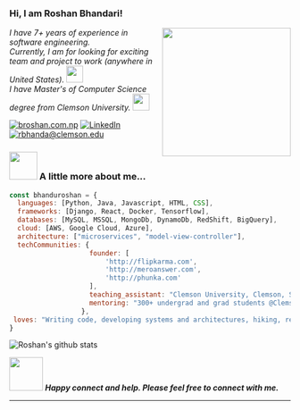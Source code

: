 ### Hi, I am Roshan Bhandari!

<!--
**bhanduroshan/bhanduroshan** is a ✨ _special_ ✨ repository because its `README.md` (this file) appears on your GitHub profile.

<h2> Hi, I'm Roshan Bhandari! <!--<img src="https://media.giphy.com/media/mGcNjsfWAjY5AEZNw6/giphy.gif" width="50">--></h2>

<img align='right' src="https://user-images.githubusercontent.com/5713670/87202985-820dcb80-c2b6-11ea-9f56-7ec461c497c3.gif" width="230">


<p><em> I have 7+ years of experience in software engineering. </br> Currently, I am for looking for exciting team and project to work (anywhere in United States).  <img src="https://media.giphy.com/media/WUlplcMpOCEmTGBtBW/giphy.gif" width="30"></br>I have Master's of Computer Science degree from Clemson University. <img src="https://media.giphy.com/media/fYSnHlufseco8Fh93Z/giphy.gif" width="30"></br>
</em></p>

[![broshan.com.np](https://img.shields.io/static/v1?label=broshan.com.np&message=%20&color=yellow&logo=&style=flat-square&logoColor=white)](http://broshan.com.np/) [![LinkedIn](https://img.shields.io/static/v1?label=linkedin&message=%20&color=orange&logo=LinkedIn&style=flat-square&logoColor=white)](https://www.linkedin.com/in/bhandariroshan/) [![rbhanda@clemson.edu](https://img.shields.io/static/v1?label=rbhanda@clemson.edu&message=%20&color=red&logo=gmail&style=flat-square&logoColor=white)](mailto:rbhanda@clemson.edu)


### <img src="https://media.giphy.com/media/VgCDAzcKvsR6OM0uWg/giphy.gif" width="50"> A little more about me...  

```javascript
const bhanduroshan = {
  languages: [Python, Java, Javascript, HTML, CSS],
  frameworks: [Django, React, Docker, Tensorflow],
  databases: [MySQL, MSSQL, MongoDb, DynamoDb, RedShift, BigQuery],
  cloud: [AWS, Google Cloud, Azure],
  architecture: ["microservices", "model-view-controller"],
  techCommunities: {
                    founder: [
                        'http://flipkarma.com', 
                        'http://meroanswer.com', 
                        'http://phunka.com'
                    ],
                    teaching_assistant: "Clemson University, Clemson, SC",
                    mentoring: "300+ undergrad and grad students @Clemson University"
                  },
 loves: "Writing code, developing systems and architectures, hiking, reading!"
}
```

![Roshan's github stats](https://github-readme-stats.vercel.app/api?username=bhanduroshan&hide=["contribs","issues"])

<img src="https://media.giphy.com/media/LnQjpWaON8nhr21vNW/giphy.gif" width="60"> <em><b>Happy connect and help. Please feel free to connect with me.</b></em>

---



